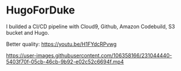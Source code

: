 # HugoForDuke
I builded a CI/CD pipeline with Cloud9, Github, Amazon Codebuild, S3 bucket and Hugo.

Better quality:
https://youtu.be/H1FYdcRPvwg

https://user-images.githubusercontent.com/106358166/231044440-5403f70f-05cb-46cb-9b92-e02c52c6694f.mp4


